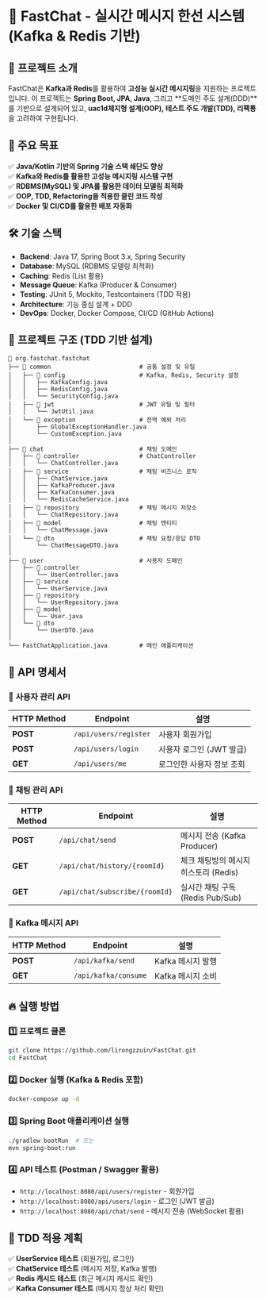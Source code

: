 # 🚀 FastChat - 실시간 메시지 한선 시스템 (Kafka & Redis 기반)

## 📌 프로젝트 소개
FastChat은 **Kafka과 Redis**를 활용하여 **고성능 실시간 메시지링**을 지원하는 프로젝트입니다.
이 프로젝트는 **Spring Boot, JPA, Java**, 그리고 **도메인 주도 설계(DDD)**를 기반으로 설계되어 있고,
**uac1d체지형 설계(OOP), 테스트 주도 개발(TDD), 리팩통**을 고려하여 구현됩니다.

## 🌟 주요 목표
✅ **Java/Kotlin 기반의 Spring 기술 스택 쇄단도 향상**  
✅ **Kafka와 Redis를 활용한 고성능 메시지링 시스템 구현**  
✅ **RDBMS(MySQL) 및 JPA를 활용한 데이터 모델링 최적화**  
✅ **OOP, TDD, Refactoring을 적용한 클린 코드 작성**  
✅ **Docker 및 CI/CD를 활용한 배포 자동화**

## 🛠️ 기술 스택
- **Backend**: Java 17, Spring Boot 3.x, Spring Security
- **Database**: MySQL (RDBMS 모델링 최적화)
- **Caching**: Redis (List 활용)
- **Message Queue**: Kafka (Producer & Consumer)
- **Testing**: JUnit 5, Mockito, Testcontainers (TDD 적용)
- **Architecture**: 기능 중심 설계 + DDD
- **DevOps**: Docker, Docker Compose, CI/CD (GitHub Actions)

## 📂 프로젝트 구조 (TDD 기반 설계)
```
📂 org.fastchat.fastchat
├── 📂 common                         # 공통 설정 및 유틸
│   ├── 📂 config                     # Kafka, Redis, Security 설정
│   │   ├── KafkaConfig.java
│   │   ├── RedisConfig.java
│   │   └── SecurityConfig.java
│   ├── 📂 jwt                        # JWT 유틸 및 필터
│   │   └── JwtUtil.java
│   └── 📂 exception                  # 전역 예외 처리
│       ├── GlobalExceptionHandler.java
│       └── CustomException.java
│
├── 📂 chat                           # 채팅 도메인
│   ├── 📂 controller                 # ChatController
│   │   └── ChatController.java
│   ├── 📂 service                    # 채팅 비즈니스 로직
│   │   ├── ChatService.java
│   │   ├── KafkaProducer.java
│   │   ├── KafkaConsumer.java
│   │   └── RedisCacheService.java
│   ├── 📂 repository                 # 채팅 메시지 저장소
│   │   └── ChatRepository.java
│   ├── 📂 model                      # 채팅 엔티티
│   │   └── ChatMessage.java
│   └── 📂 dto                        # 채팅 요청/응답 DTO
│       └── ChatMessageDTO.java
│
├── 📂 user                           # 사용자 도메인
│   ├── 📂 controller
│   │   └── UserController.java
│   ├── 📂 service
│   │   └── UserService.java
│   ├── 📂 repository
│   │   └── UserRepository.java
│   ├── 📂 model
│   │   └── User.java
│   └── 📂 dto
│       └── UserDTO.java
│
└── FastChatApplication.java         # 메인 애플리케이션
```

## 📌 API 명세서
### 🔹 **사용자 관리 API**
| HTTP Method | Endpoint | 설명 |
|-------------|----------|------|
| **POST** | `/api/users/register` | 사용자 회원가입 |
| **POST** | `/api/users/login` | 사용자 로그인 (JWT 발급) |
| **GET**  | `/api/users/me` | 로그인한 사용자 정보 조회 |

### 🔹 **채팅 관리 API**
| HTTP Method | Endpoint | 설명 |
|-------------|----------|------|
| **POST** | `/api/chat/send` | 메시지 전송 (Kafka Producer) |
| **GET**  | `/api/chat/history/{roomId}` | 체크 채팅방의 메시지 히스토리 (Redis) |
| **GET**  | `/api/chat/subscribe/{roomId}` | 실시간 채팅 구독 (Redis Pub/Sub) |

### 🔹 **Kafka 메시지 API**
| HTTP Method | Endpoint | 설명 |
|-------------|----------|------|
| **POST** | `/api/kafka/send` | Kafka 메시지 발행 |
| **GET**  | `/api/kafka/consume` | Kafka 메시지 소비 |

## 🔥 실행 방법
### 1️⃣ **프로젝트 클론**
```sh
git clone https://github.com/lirongzzuin/FastChat.git
cd FastChat
```

### 2️⃣ **Docker 실행 (Kafka & Redis 포함)**
```sh
docker-compose up -d
```

### 3️⃣ **Spring Boot 애플리케이션 실행**
```sh
./gradlew bootRun  # 또는
mvn spring-boot:run
```

### 4️⃣ **API 테스트** (Postman / Swagger 활용)
- `http://localhost:8080/api/users/register` - 회원가입
- `http://localhost:8080/api/users/login` - 로그인 (JWT 발급)
- `http://localhost:8080/api/chat/send` - 메시지 전송 (WebSocket 활용)

## 📜 TDD 적용 계획
✅ **UserService 테스트** (회원가입, 로그인)  
✅ **ChatService 테스트** (메시지 저장, Kafka 발행)  
✅ **Redis 캐시드 테스트** (최근 메시지 캐시드 확인)  
✅ **Kafka Consumer 테스트** (메시지 정상 처리 확인) 
